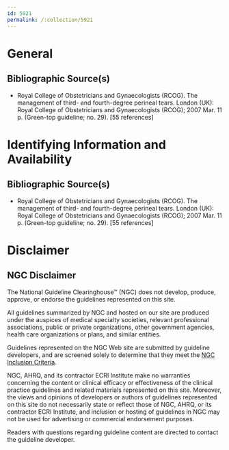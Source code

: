 ```yaml
---
id: 5921
permalink: /:collection/5921
---
```


# General

## Bibliographic Source(s)

- Royal College of Obstetricians and Gynaecologists (RCOG). The management of third- and fourth-degree perineal tears. London (UK): Royal College of Obstetricians and Gynaecologists (RCOG); 2007 Mar. 11 p. (Green-top guideline; no. 29). [55 references]

# Identifying Information and Availability

## Bibliographic Source(s)

- Royal College of Obstetricians and Gynaecologists (RCOG). The management of third- and fourth-degree perineal tears. London (UK): Royal College of Obstetricians and Gynaecologists (RCOG); 2007 Mar. 11 p. (Green-top guideline; no. 29). [55 references]

# Disclaimer

## NGC Disclaimer

The National Guideline Clearinghouse™ (NGC) does not develop, produce, approve, or endorse the guidelines represented on this site.

All guidelines summarized by NGC and hosted on our site are produced under the auspices of medical specialty societies, relevant professional associations, public or private organizations, other government agencies, health care organizations or plans, and similar entities.

Guidelines represented on the NGC Web site are submitted by guideline developers, and are screened solely to determine that they meet the [NGC Inclusion Criteria](/help-and-about/summaries/inclusion-criteria).

NGC, AHRQ, and its contractor ECRI Institute make no warranties concerning the content or clinical efficacy or effectiveness of the clinical practice guidelines and related materials represented on this site. Moreover, the views and opinions of developers or authors of guidelines represented on this site do not necessarily state or reflect those of NGC, AHRQ, or its contractor ECRI Institute, and inclusion or hosting of guidelines in NGC may not be used for advertising or commercial endorsement purposes.

Readers with questions regarding guideline content are directed to contact the guideline developer.

